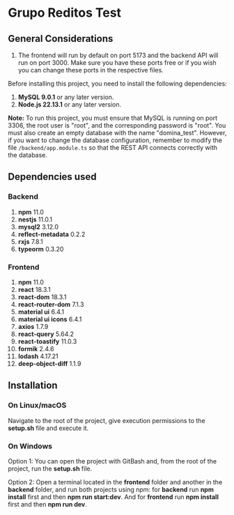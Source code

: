 ﻿# Grupo Reditos Test

## General Considerations

1. The frontend will run by default on port 5173 and the backend API will run on port 3000. Make sure you have these ports free or if you wish you can change these ports in the respective files.

Before installing this project, you need to install the following dependencies:

1. **MySQL 9.0.1** or any later version.
2. **Node.js 22.13.1** or any later version.

**Note:** To run this project, you must ensure that MySQL is running on port 3306, the root user is "root", and the corresponding password is "root". You must also create an empty database with the name "domina_test". However, if you want to change the database configuration, remember to modify the file `/backend/app.module.ts` so that the REST API connects correctly with the database.

## Dependencies used

### Backend

1. **npm** 11.0
2. **nestjs** 11.0.1
3. **mysql2** 3.12.0
4. **reflect-metadata** 0.2.2
5. **rxjs** 7.8.1
6. **typeorm** 0.3.20

### Frontend

1. **npm** 11.0
2. **react** 18.3.1
3. **react-dom** 18.3.1
4. **react-router-dom** 7.1.3
5. **material ui** 6.4.1
6. **material ui icons** 6.4.1
7. **axios** 1.7.9
8. **react-query** 5.64.2
9. **react-toastify** 11.0.3
10. **formik** 2.4.6
11. **lodash** 4.17.21
12. **deep-object-diff** 1.1.9

## Installation

### On Linux/macOS

Navigate to the root of the project, give execution permissions to the **setup.sh** file and execute it.

### On Windows

Option 1: You can open the project with GitBash and, from the root of the project, run the **setup.sh** file.

Option 2: Open a terminal located in the **frontend** folder and another in the **backend** folder, and run both projects using npm: for **backend** run **npm install** first and then **npm run start:dev**. And for **frontend** run **npm install** first and then **npm run dev**.
